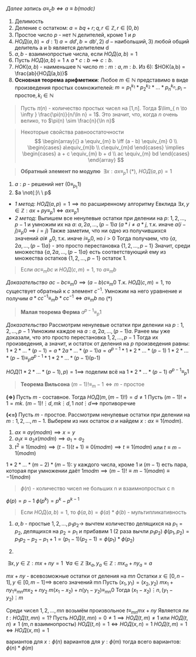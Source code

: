 *Далее запись $a\equiv_{c} b \iff a\equiv b (modc)$*

1. Делимость
2. Деление с остатком: $a = bq+r; q, r \in \mathbb{Z}, r \in [0, b)$
3. Простое число $p$ - нет $\mathbb{N}$ делителей, кроме $1$ и $p$
4. $НОД(a, b) = d : 1)\ a=dd', b =db', 2)\ d-\text{наибольший}, 3) \ \text{любой общий делитель a и b является делителем d}$
5. $a, b$ - взаимнопростые числа, если $НОД(a, b) = 1$
6. Пусть $НОД(a, b) = 1 \land a*c : b \implies c : b$.
7. $НОК(a, b)$ - наименьшее $\mathbb{N}$ число $m$$: m : a, m : b$. Из 6): $НОК(a,b) = \frac{ab}{НОД(a,b)}$
8. **Основная теорема арифметики**: 
Любое $m \in \mathbb{N}$ представимо в виде произведения простых сомножителей: $m = p_{1}^{k_{1}} * p_{2}^{k_{2}} * \dots * p_{n}^{k_{n}}, p_{i} - \text{ простое}, k_{i} \in \mathbb{N}$

>Пусть $\pi(n)$ - количество простых чисел на \[1,n\]. Тогда $\lim_{ n \to \infty } \frac{\pi(n)}{n/\ln n} = 1$.
>Это значит, что, когда $n$ очень велико, то $\pi(n) \sim \frac{n}{\ln n}$

>Некоторые свойства равноостаточности
$$
\begin{array}{}
a \equiv_{m} b \iff (a - b) \equiv_{m} 0 \\
\begin{cases}
a\equiv_{m}b \\
c\equiv_{m}d
\end{cases} \implies
\begin{cases}
a + c \equiv_{m} b + d \\
ac \equiv_{m} bd
\end{cases}
\end{array}
$$

>**Обратный элемент по модулю**
>$\ \exists x:  ax \equiv_{p} 1$ (\*), $НОД(a, p) = 1$

1. $a:p$ - решений нет ($0\equiv_{p_{1}}1$)
2. $a  \not{:}\ \ p$
* *1 метод*: 
$НОД(a, p) = 1 \implies \text{по расширенному алгоритму Евклида}\ \exists x, y \in \mathbb{Z} : ax + py \equiv_{p} 1 \iff ax \equiv_{p} 1$
* *2 метод*:
Выпишем все ненулевые остатки при делении на $p$: $1, 2, \dots, p-1$ и умножим их на $a$: $a, 2a, \dots, (p-1)a \ (a*i \neq a*j$, т.к. иначе $a(i-j) \equiv_{p} 0  \implies i = j)$
Также заметим, что ни одно из получившихся значений $ai \not\equiv_{p} 0$, т.к. иначе $i \equiv_{p} 0$, но $i>0$
Тогда получаем, что $\{ a, 2a, \dots, (p-1)a \}$ - это просто перестановка $\{ 1, 2, \dots, p-1 \}$
Значит, среди множества $\{ a, 2a, \dots, (p-1)a \}$ есть соответствующий ему из множества остатков $\{ 1, 2, \dots, p-1 \}$ остаток 1.

>Если $ac \equiv_{m} bc$ и $НОД(c, m) = 1$, то $a \equiv_{m} b$ 

*Доказательство*
$ac - bc \equiv_{m}0 \implies (a - b)c \equiv_{m}0$
Т.к. $НОД(c,m) = 1$, то существует обратный к $c$ элемент $c^{-1}$.
Умножим на него уравнение и получим $a*cc^{-1} \equiv_{m}b*cc^{-1} \iff a\equiv_{m}b$ по (\*)

>**Малая теорема Ферма**
>$a^{p-1} \equiv_{p} 1$

*Доказательство*
Рассмотрим ненулевые остатки при делении на $p: 1, 2, \dots, p-1$
Умножим каждое на $a: a, 2a, \dots, (p-1)a$. 
Ранее мы уже доказали, что это просто перестановка $1, 2, \dots, p-1$
Тогда их произведения, а значит, и остаток от деления на $p$ произведения равны: $1*2*\dots*(p-1) = a*2a*\dots*(p-1)a = a^{p-1}*1*2*\dots*(p-1)$
$1*2*\dots*(p-1) \equiv_{p} a^{p-1}*1*2*\dots*(p-1)$(p-1)

$НОД(1*2*\dots*(p-1), p) = 1 \implies$ поделим всё на $1*2*\dots*(p-1)$
$a^{p-1} \equiv_{p} 1$

>**Теорема Вильсона**
>$(m-1)! \equiv_{m} -1\iff m$ - простое

**(=>)** Пусть $m$ - составное. Тогда $НОД(m, (m-1)!) =d\neq 1$
Пусть $(m-1)! + 1 = mk$. $(m-1)! \vdots{d}, mk\vdots{d}, 1 \ not \vdots{d} \implies$ противоречие

**(<=)** Пусть $m$ - простое. Рассмотрим ненулевые остатки при делении на $m: 1, 2, \dots, m-1$. Выберем из них остаток $a$ и найдем $x : ax \equiv 1 (modm)$. 
1) $ax \equiv ay(modm) \implies x=y$
2) $a_{1}x \equiv a_{2}x (modm) \implies a_{1} = a_{2}$
3) $t^2 \equiv 1(modm) \implies (t-1)(t+1) \equiv 0(modm) \implies t \equiv 1(modm)$ или $t \equiv m-1(modm)$

$1*2*\dots*(m-2) * (m-1):$ у каждого числа, кроме $1 \text{ и } (m-1)$ есть пара, которая при умножении даёт $1 modm \implies (m-1)! \equiv m-1(modm) \equiv -1(modm)$ 

>$\phi(n)$ - количество чисел не больших n и взаимнопростых с n

$\phi(p) = p-1$
$\phi(p^k) = p^k - p^{k-1}$

>Если $НОД(a,b) = 1$, то $\phi(a, b) = \phi(a) * \phi(b)$ - мультипликативность

1. $a, b$ - простые
$1, 2, \dots, p_{1}p_{2} \to$ вычтем количество делящихся на $p_{1} = p_{2}$, делящихся на $p_{2} = p_{1}$ и прибавим 1 (2 раза вычли $p_{1}p_{2}$)
$\phi(p_{1}, p_{2}) = p_{1}p_{2} - p_{2} - p_{1} + 1 = (p_{1}-1)(p_{2}-1) = \phi(p_{1}) * \phi(p_{2})$

2. 
$\ \exists x, y \in \mathbb{Z} : mx+ny=1$
$\ \forall a \in \mathbb{Z} \ \exists x_{a}, y_{a} \in \mathbb{Z} : mx_{a} + ny_{a} = a$

$mx+ny$ - всевозможные остатки от деления на $mn$
Остатки $x \in [0, n - 1], y \in [0, m - 1] \implies$ всего значений mn
Пусть $(x_{1}, y_{1}) = (x_{2}, y_{2})$
	$mx_{1}+ny_{1} \equiv_{mn} mx_{2} + ny_{2}$
	$m(x_{1} - x_{2}) + n(y_{1} - y_{2}) \equiv_{mn} 0$
	Тогда $(x_{1}-x_{2}) \vdots{n}, (y_{1} -y_{2})\vdots{m}$

Среди чисел $1, 2, \dots, mn$ возьмём произвольное $t \equiv_{mn} mx+ny$
Является ли $t : НОД(t, mn) = 1$?
Пусть $НОД(t, mn) = 0 \neq 1 \implies НОД(t, m) \neq 1$ или $НОД(t,n) \neq 1$ ($m, n$ взаимнопросты)
$НОД(t, n) = 1 \iff НОД(x, n) = 1$
$НОД(t,m) = 1 \iff НОД(x, m) = 1$

вариантов для $x: \phi(n)$
вариантов для $y: \phi(m)$
тогда всего вариантов: $\phi(n)*\phi(m)$